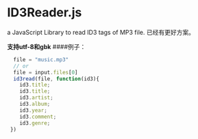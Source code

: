 ID3Reader.js
============

a JavaScript Library to read ID3 tags of MP3 file.
已经有更好方案。


**支持utf-8和gbk**
####例子：
```javascript
  file = "music.mp3"
  // or
  file = input.files[0]
  id3read(file, function(id3){
    id3.title;
    id3.title;
    id3.artist;
    id3.album;
    id3.year;
    id3.comment;
    id3.genre;
 })
```

